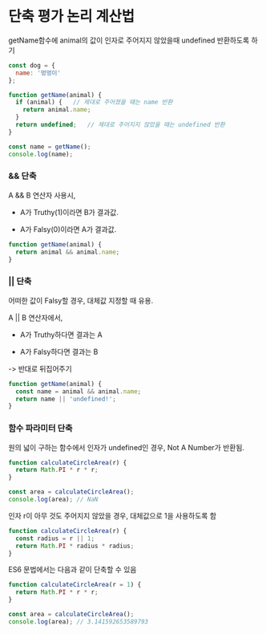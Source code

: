 
# 단축 평가 논리 계산법

getName함수에 animal의 값이 인자로 주어지지 않았을때 undefined 반환하도록 하기

```javascript
const dog = {
  name: '멍멍이'
};

function getName(animal) {
  if (animal) {   // 제대로 주어졌을 때는 name 반환
    return animal.name;
  }
  return undefined;   // 제대로 주어지지 않았을 때는 undefined 반환
}

const name = getName();
console.log(name);
```

### && 단축

A && B 연산자 사용시, 

- A가 Truthy(1)이라면 B가 결과값.

- A가 Falsy(0)이라면 A가 결과값.


```javascript
function getName(animal) {
  return animal && animal.name;
}
```

### || 단축

어떠한 값이 Falsy할 경우, 대체값 지정할 때 유용.

A || B 연산자에서,

- A가 Truthy하다면 결과는 A

- A가 Falsy하다면 결과는 B

-> 반대로 뒤집어주기

```javascript
function getName(animal) {
  const name = animal && animal.name;
  return name || 'undefined!';
}
```


### 함수 파라미터 단축

원의 넓이 구하는 함수에서 인자가 undefined인 경우, Not A Number가 반환됨.

```javascript
function calculateCircleArea(r) {
  return Math.PI * r * r;
}

const area = calculateCircleArea();
console.log(area); // NaN
```

인자 r이 아무 것도 주어지지 않았을 경우, 대체값으로 1을 사용하도록 함

```javascript
function calculateCircleArea(r) {
  const radius = r || 1;
  return Math.PI * radius * radius;
}
```

ES6 문법에서는 다음과 같이 단축할 수 있음
```javascript
function calculateCircleArea(r = 1) {
  return Math.PI * r * r;
}

const area = calculateCircleArea();
console.log(area); // 3.141592653589793
```


